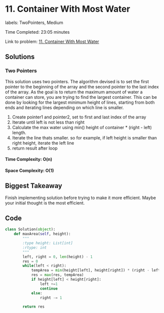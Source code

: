 # 11. Container With Most Water

labels: TwoPointers, Medium

Time Completed: 23:05 minutes

Link to problem: [11. Container With Most Water](https://leetcode.com/problems/container-with-most-water/description/)

## Solutions

### Two Pointers 

This solution uses two pointers. The algorithm devised is to set the first pointer to the beginning of the array and the second pointer to the last index of the array. As the goal is to return the maximum amount of water a container can store, you are trying to find the largest container.  This can be done by looking for the largest minimum height of lines, starting from both ends and iterating lines depending on which line is smaller. 

1. Create pointer1 and pointer2, set to first and last index of the array
1. Iterate until left is not less than right
1. Calculate the max water using min() height of container * (right - left) length.
1. Iterate the line thats smaller. so for example, if left height is smaller than right height, iterate the left line
1. return result after loop


#### Time Complexity: O(n)
#### Space Complexity: O(1)

## Biggest Takeaway

Finish implementing solution before trying to make it more efficient. Maybe your initial thought is the most efficient. 

## Code 

```python
class Solution(object):
    def maxArea(self, height):
        """
        :type height: List[int]
        :rtype: int
        """
        left, right = 0, len(height) - 1
        res = 0
        while(left < right):
            tempArea = min(height[left], height[right]) * (right - left)
            res = max(res, tempArea)
            if height[left] < height[right]:
                left +=1
                continue
            else:
                right -= 1
            
        return res
        

